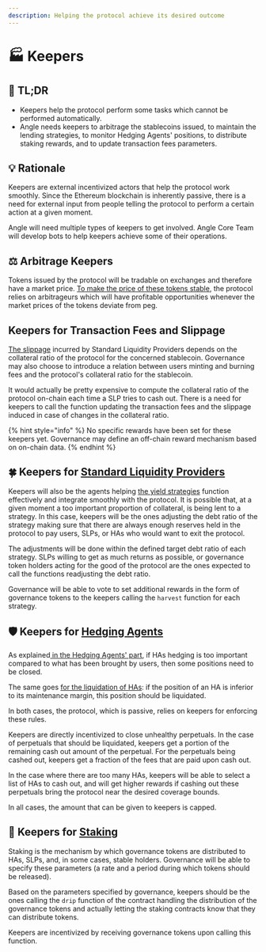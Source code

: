 ```yaml
---
description: Helping the protocol achieve its desired outcome
---
```


# 🏭 Keepers

## 🔎 TL;DR

- Keepers help the protocol perform some tasks which cannot be performed automatically.
- Angle needs keepers to arbitrage the stablecoins issued, to maintain the lending strategies, to monitor Hedging Agents' positions, to distribute staking rewards, and to update transaction fees parameters.

## 💡 Rationale

Keepers are external incentivized actors that help the protocol work smoothly. Since the Ethereum blockchain is inherently passive, there is a need for external input from people telling the protocol to perform a certain action at a given moment.

Angle will need multiple types of keepers to get involved. Angle Core Team will develop bots to help keepers achieve some of their operations.

## ⚖️ Arbitrage Keepers

Tokens issued by the protocol will be tradable on exchanges and therefore have a market price. [To make the price of these tokens stable](stable-seekers/#stability), the protocol relies on arbitrageurs which will have profitable opportunities whenever the market prices of the tokens deviate from peg.

## Keepers for Transaction Fees and Slippage

[The slippage](standard-liquidity-providers/#slippage) incurred by Standard Liquidity Providers depends on the collateral ratio of the protocol for the concerned stablecoin. Governance may also choose to introduce a relation between users minting and burning fees and the protocol's collateral ratio for the stablecoin.

It would actually be pretty expensive to compute the collateral ratio of the protocol on-chain each time a SLP tries to cash out. There is a need for keepers to call the function updating the transaction fees and the slippage induced in case of changes in the collateral ratio.

{% hint style="info" %}
No specific rewards have been set for these keepers yet. Governance may define an off-chain reward mechanism based on on-chain data.
{% endhint %}

## 🍀 Keepers for [Standard Liquidity Providers](standard-liquidity-providers/)

Keepers will also be the agents helping [the yield strategies](lending.md) function effectively and integrate smoothly with the protocol. It is possible that, at a given moment a too important proportion of collateral, is being lent to a strategy. In this case, keepers will be the ones adjusting the debt ratio of the strategy making sure that there are always enough reserves held in the protocol to pay users, SLPs, or HAs who would want to exit the protocol.

The adjustments will be done within the defined target debt ratio of each strategy. SLPs willing to get as much returns as possible, or governance token holders acting for the good of the protocol are the ones expected to call the functions readjusting the debt ratio.

Governance will be able to vote to set additional rewards in the form of governance tokens to the keepers calling the `harvest` function for each strategy.

## 🛡️ Keepers for [Hedging Agents](hedging-agents/)

As explained[ in the Hedging Agents' part](hedging-agents/faq-ha.md#what-happens-if-there-are-too-many-has-with-respect-to-the-amount-to-cover-from-the-protocol), if HAs hedging is too important compared to what has been brought by users, then some positions need to be closed.

The same goes [for the liquidation of HAs](hedging-agents/#price-decrease-scenario): if the position of an HA is inferior to its maintenance margin, this position should be liquidated.

In both cases, the protocol, which is passive, relies on keepers for enforcing these rules.

Keepers are directly incentivized to close unhealthy perpetuals. In the case of perpetuals that should be liquidated, keepers get a portion of the remaining cash out amount of the perpetual. For the perpetuals being cashed out, keepers get a fraction of the fees that are paid upon cash out.

In the case where there are too many HAs, keepers will be able to select a list of HAs to cash out, and will get higher rewards if cashing out these perpetuals bring the protocol near the desired coverage bounds.

In all cases, the amount that can be given to keepers is capped.

## 🎁 Keepers for [Staking](staking.md)

Staking is the mechanism by which governance tokens are distributed to HAs, SLPs, and, in some cases, stable holders. Governance will be able to specify these parameters (a rate and a period during which tokens should be released).

Based on the parameters specified by governance, keepers should be the ones calling the `drip` function of the contract handling the distribution of the governance tokens and actually letting the staking contracts know that they can distribute tokens.

Keepers are incentivized by receiving governance tokens upon calling this function.

